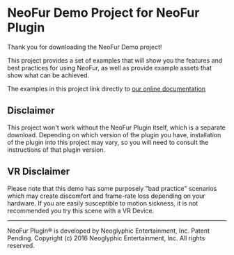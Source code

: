 # NeoFur Demo Project for NeoFur Plugin

Thank you for downloading the NeoFur Demo project!

This project provides a set of examples that will show you the features and best practices for using NeoFur, as well as provide example assets that show what can be achieved.

The examples in this project link directly to [our online documentation](https://neofur.torchpad.com/)

## Disclaimer
This project won't work without the NeoFur Plugin itself, which is a separate download.  Depending on which version of the plugin you have, installation of the plugin into this project may vary, so you will need to consult the instructions of that plugin version.

## VR Disclaimer
Please note that this demo has some purposely "bad practice" scenarios which may create discomfort and frame-rate loss depending on your hardware.  If you are easily susceptible to motion sickness, it is not recommended you try this scene with a VR Device.

---
NeoFur PlugIn® is developed by Neoglyphic Entertainment, Inc. Patent Pending.
Copyright (c) 2016 Neoglyphic Entertainment, Inc. All rights reserved.
